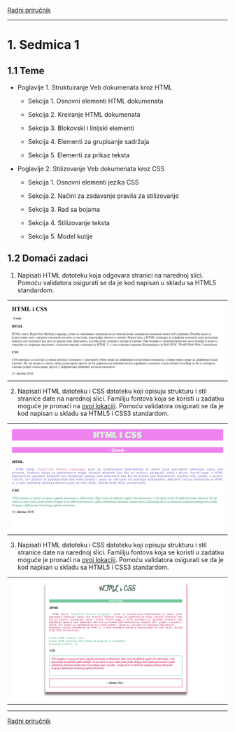 [Radni priručnik](../../README.md)

---

# 1. Sedmica 1

## 1.1 Teme

- Poglavlje 1. Struktuiranje Veb dokumenata kroz HTML

   - Sekcija 1. Osnovni elementi HTML dokumenata

   - Sekcija 2. Kreiranje HTML dokumenata

   - Sekcija 3. Blokovski i linijski elementi

   - Sekcija 4. Elementi za grupisanje sadržaja

   - Sekcija 5. Elementi za prikaz teksta

- Poglavlje 2. Stilizovanje Veb dokumenata kroz CSS

   - Sekcija 1. Osnovni elementi jezika CSS

   - Sekcija 2. Načini za zadavanje pravila za stilizovanje

   - Sekcija 3. Rad sa bojama

   - Sekcija 4. Stilizovanje teksta

   - Sekcija 5. Model kutije

## 1.2 Domaći zadaci

1. Napisati HTML datoteku koja odgovara stranici na narednoj slici. Pomoću validatora osigurati se da je kod napisan u skladu sa HTML5 standardom.

<table><tr><td>
<img src="./Slike/zadatak1.png" alt="Zadatak 1">
</td></tr></table>

2. Napisati HTML datoteku i CSS datoteku koji opisuju strukturu i stil stranice date na narednoj slici. Familiju fontova koja se koristi u zadatku moguće je pronaći na [ovoj lokaciji](./Resursi/zadatak2_font.ttf). Pomoću validatora osigurati se da je kod napisan u skladu sa HTML5 i CSS3 standardom.

<table><tr><td>
<img src="./Slike/zadatak2.png" alt="Zadatak 2">
</td></tr></table>

3. Napisati HTML datoteku i CSS datoteku koji opisuju strukturu i stil stranice date na narednoj slici. Familiju fontova koja se koristi u zadatku moguće je pronaći na [ovoj lokaciji](./Resursi/zadatak3_font.ttf). Pomoću validatora osigurati se da je kod napisan u skladu sa HTML5 i CSS3 standardom.

<table><tr><td>
<img src="./Slike/zadatak3.png" alt="Zadatak 3">
</td></tr></table>

---

[Radni priručnik](../../README.md)

<!--
<table><tr><td>
<img src="./Slike/.png" alt="">
</td></tr></table>
-->

